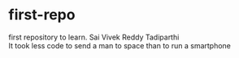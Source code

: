# first-repo
first repository to learn.
Sai Vivek Reddy Tadiparthi <br> 
It took less code to send a man to space than to run a smartphone

